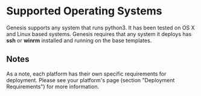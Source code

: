 # Supported Operating Systems

Genesis supports any system that runs python3. It has been tested on OS X and Linux based systems. Genesis requires that any system it deploys has **ssh** or **winrm** installed and running on the base templates.

## Notes
As a note, each platform has their own specific requirements for deployment. Please see your platform's page (section "Deployment Requirements") for more information.

